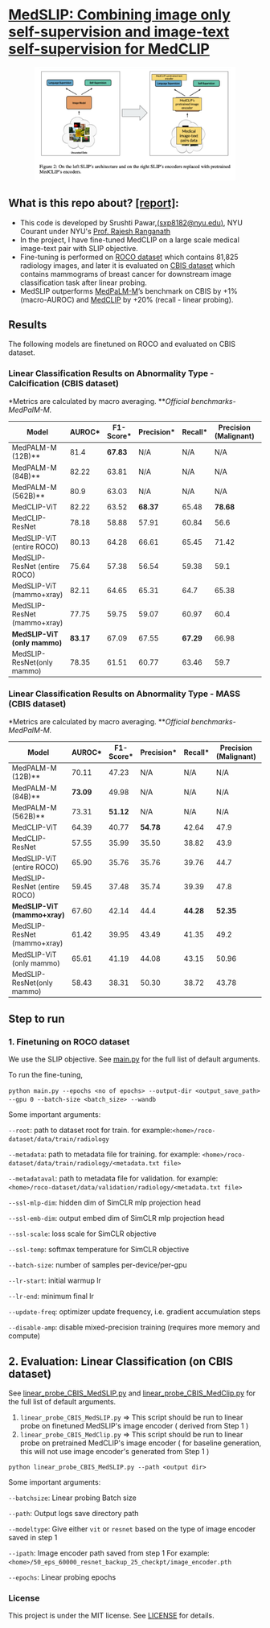 # [MedSLIP: Combining image only self-supervision and image-text self-supervision for MedCLIP](https://drive.google.com/file/d/1GgsMnwQdOBMcaUyRw_vNGr-7DVNVXYaL/view?usp=sharing)

<p align="center"><img src="medslip.png" alt="SLIP framework" width="400"/></p>


## What is this repo about? [[report]](https://drive.google.com/file/d/1GgsMnwQdOBMcaUyRw_vNGr-7DVNVXYaL/view?usp=sharing):
- This code is developed by Srushti Pawar,[(sxp8182@nyu.edu)](sxp8182@nyu.edu), NYU Courant under NYU's [Prof. Rajesh Ranganath](https://cims.nyu.edu/~rajeshr/)
- In the project, I have fine-tuned MedCLIP on a large scale medical image-text pair with SLIP objective.
- Fine-tuning is performed on [ROCO dataset](https://github.com/razorx89/roco-dataset) which contains 81,825 radiology images, and later it is evaluated on [CBIS dataset](https://www.kaggle.com/datasets/awsaf49/cbis-ddsm-breast-cancer-image-dataset) which contains mammograms of breast cancer for downstream image classification task after linear probing.
- MedSLIP outperforms [MedPaLM-M](https://arxiv.org/abs/2307.14334)’s benchmark on CBIS by +1% (macro-AUROC) and [MedCLIP](https://github.com/RyanWangZf/MedCLIP/tree/main/medclip) by +20% (recall - linear probing).

## Results
The following models are finetuned on ROCO and evaluated on CBIS dataset.

### Linear Classification Results on Abnormality Type - Calcification (CBIS dataset)

*Metrics are calculated by macro averaging. ***Official benchmarks- MedPalM-M.*

| Model                          | AUROC* | F1-Score* | Precision* | Recall* | Precision (Malignant) | Recall (Malignant) |
| ------------------------------ | ------ | -------- | ---------- | ------- | --------------------- | ------------------ |
| MedPALM-M (12B)**              | 81.4   | **67.83** | N/A        | N/A     | N/A                   | N/A                |
| MedPALM-M (84B)**              | 82.22  | 63.81    | N/A        | N/A     | N/A                   | N/A                |
| MedPALM-M (562B)**             | 80.9   | 63.03    | N/A        | N/A     | N/A                   | N/A                |
| MedCLIP-ViT                    | 82.22  | 63.52    | **68.37**  | 65.48   | **78.68**             | 37.20              |
| MedCLIP-ResNet                 | 78.18  | 58.88    | 57.91      | 60.84   | 56.6                  | 46.5               |
| MedSLIP-ViT (entire ROCO)      | 80.13  | 64.28    | 66.61      | 65.45   | 71.42                 | 42.63              |
| MedSLIP-ResNet (entire ROCO)   | 75.64  | 57.38    | 56.54      | 59.38   | 59.1                  | 52.7               |
| MedSLIP-ViT (mammo+xray)       | 82.11  | 64.65    | 65.31      | 64.7    | 65.38                 | 52.71              |
| MedSLIP-ResNet (mammo+xray)    | 77.75  | 59.75    | 59.07      | 60.97   | 60.4                  | **62.8**           |
| **MedSLIP-ViT (only mammo)**   | **83.17** | 67.09 | 67.55      | **67.29** | 66.98             | 55.03              |
| MedSLIP-ResNet(only mammo)     | 78.35  | 61.51    | 60.77      | 63.46   | 59.7                  | 62.0               |



### Linear Classification Results on Abnormality Type - MASS (CBIS dataset)

*Metrics are calculated by macro averaging. ***Official benchmarks- MedPalM-M.*

| Model                          | AUROC* | F1-Score* | Precision* | Recall* | Precision (Malignant) | Recall (Malignant) |
| ------------------------------ | ------ | -------- | ---------- | ------- | --------------------- | ------------------ |
| MedPALM-M (12B)**              | 70.11  | 47.23    | N/A        | N/A     | N/A                   | N/A                |
| MedPALM-M (84B)**              | **73.09** | 49.98  | N/A        | N/A     | N/A                   | N/A                |
| MedPALM-M (562B)**             | 73.31  | **51.12** | N/A        | N/A     | N/A                   | N/A                |
| MedCLIP-ViT                    | 64.39  | 40.77    | **54.78**  | 42.64   | 47.9                  | 70.1               |
| MedCLIP-ResNet                 | 57.55  | 35.99    | 35.50      | 38.82   | 43.9                  | 68.0               |
| MedSLIP-ViT (entire ROCO)      | 65.90  | 35.76    | 35.76      | 39.76   | 44.7                  | 69.4               |
| MedSLIP-ResNet (entire ROCO)   | 59.45  | 37.48    | 35.74      | 39.39   | 47.8                  | 51.7               |
| **MedSLIP-ViT (mammo+xray)**   | 67.60  | 42.14    | 44.4       | **44.28** | **52.35**          | **75.51**          |
| MedSLIP-ResNet (mammo+xray)    | 61.42  | 39.95    | 43.49      | 41.35   | 49.2                  | 62.6               |
| MedSLIP-ViT (only mammo)       | 65.61  | 41.19    | 44.08      | 43.15   | 50.96                 | 72.10              |
| MedSLIP-ResNet(only mammo)     | 58.43  | 38.31    | 50.30      | 38.72   | 43.78                 | 55.10              |

## Step to run

### 1. Finetuning on ROCO dataset

We use the SLIP objective.
See [main.py](main.py) for the full list of default arguments.


To run the fine-tuning,

`python main.py --epochs <no of epochs> --output-dir <output_save_path> --gpu 0 --batch-size <batch_size> --wandb`

Some important arguments:

`--root`: path to dataset root for train. for example:`<home>/roco-dataset/data/train/radiology`

`--metadata`: path to metadata file for training. for example: `<home>/roco-dataset/data/train/radiology/<metadata.txt file>`

`--metadataval`: path to metadata file for validation. for example: `<home>/roco-dataset/data/validation/radiology/<metadata.txt file>`

`--ssl-mlp-dim`: hidden dim of SimCLR mlp projection head

`--ssl-emb-dim`: output embed dim of SimCLR mlp projection head

`--ssl-scale`: loss scale for SimCLR objective

`--ssl-temp`: softmax temperature for SimCLR objective

`--batch-size`: number of samples per-device/per-gpu 

`--lr-start`: initial warmup lr

`--lr-end`: minimum final lr

`--update-freq`: optimizer update frequency, i.e. gradient accumulation steps

`--disable-amp`: disable mixed-precision training (requires more memory and compute)


## 2. Evaluation: Linear Classification (on CBIS dataset)

See [linear_probe_CBIS_MedSLIP.py](linear_probe_CBIS_MedSLIP.py) and [linear_probe_CBIS_MedClip.py](linear_probe_CBIS_MedClip.py) for the full list of default arguments.

1) `linear_probe_CBIS_MedSLIP.py` => This script should be run to linear probe on finetuned MedSLIP's image encoder ( derived from Step 1 )
2) `linear_probe_CBIS_MedClip.py` => This script should be run to linear probe on pretrained MedCLIP's image encoder ( for baseline generation, this will not use image encoder's generated from Step 1 )

```
python linear_probe_CBIS_MedSLIP.py --path <output dir>
```
Some important arguments:

`--batchsize`: Linear probing Batch size

`--path`: Output logs save directory path

`--modeltype`: Give either `vit` or `resnet` based on the type of image encoder saved in step 1

`--ipath`: Image encoder path saved from step 1 For example: `<home>/50_eps_60000_resnet_backup_25_checkpt/image_encoder.pth`

`--epochs`: Linear probing epochs

### License

This project is under the MIT license. See [LICENSE](LICENSE) for details.
